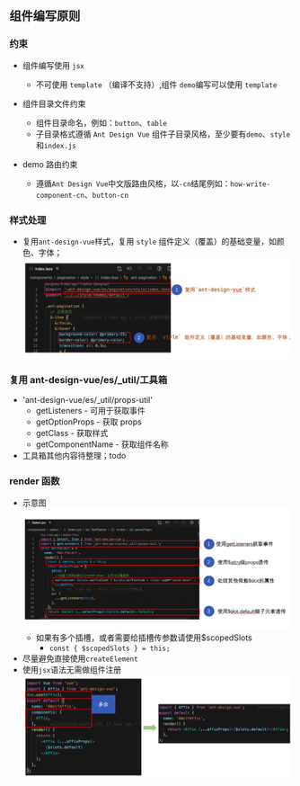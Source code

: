 ## 组件编写原则

### 约束

- 组件编写使用 `jsx`

  - 不可使用 `template` （编译不支持）,组件 `demo`编写可以使用 `template`

- 组件目录文件约束

  - 组件目录命名，例如：`button`、`table`
  - 子目录格式遵循 `Ant Design Vue` 组件子目录风格，至少要有`demo`、`style`和`index.js`

- demo 路由约束

  - 遵循`Ant Design Vue`中文版路由风格，以`-cn`结尾例如：`how-write-component-cn`、`button-cn`

### 样式处理

- 复用`ant-design-vue`样式，复用 `style` 组件定义（覆盖）的基础变量，如颜色、字体； ![avatar](../images/reuse-antdv-style.png)

### 复用 ant-design-vue/es/\_util/工具箱

- 'ant-design-vue/es/\_util/props-util'
  - getListeners - 可用于获取事件
  - getOptionProps - 获取 props
  - getClass - 获取样式
  - getComponentName - 获取组件名称
- 工具箱其他内容待整理；todo

### render 函数

- 示意图 ![avatar](../images/render-fn.png)
  - 如果有多个插槽，或者需要给插槽传参数请使用\$scopedSlots
    - `const { $scopedSlots } = this;`
- 尽量避免直接使用`createElement`
- 使用`jsx`语法无需做组件注册 ![avatar](../images/no-need-use.png)
